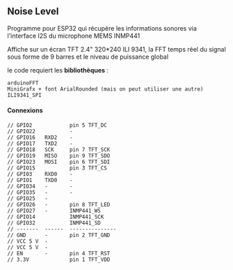 ## Noise Level
Programme pour ESP32 qui récupère les informations sonores via l'interface I2S du microphone MEMS INMP441

Affiche sur un écran TFT 2.4" 320*240 ILI 9341, la FFT temps réel du signal sous forme de 9 barres et le niveau de puissance global

le code requiert les **bibliothèques** :

    arduinoFFT
    MiniGrafx + font ArialRounded (mais on peut utiliser une autre)
    ILI9341_SPI

#### Connexions

    // GPIO2            pin 5 TFT_DC    
    // GPIO22           -               
    // GPIO16   RXD2    -               
    // GPIO17   TXD2    -               
    // GPIO18   SCK     pin 7 TFT_SCK   
    // GPIO19   MISO    pin 9 TFT_SDO   
    // GPIO23   MOSI    pin 6 TFT_SDI   
    // GPIO15           pin 3 TFT_CS    
    // GPI03    RXD0    -               
    // GPIO1    TXD0    -               
    // GPIO34   -       -               
    // GPIO35   -       -               
    // GPIO25   -                       
    // GPIO26   -       pin 8 TFT_LED   
    // GPIO27   -       INMP441_WS               
    // GPIO14           INMP441_SCK               
    // GPIO32           INMP441_SD               
    // -------  ------  --------------- 
    // GND      -       pin 2 TFT_GND   
    // VCC 5 V  -                       
    // VCC 5 V  -                       
    // EN       -       pin 4 TFT_RST   
    // 3.3V             pin 1 TFT_VDD

